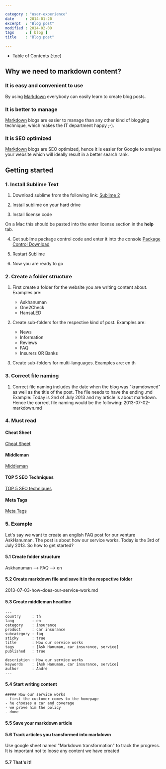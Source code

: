 ```yaml
---

category : "user-experience"
date     : 2014-01-20
excerpt  : "Blog post"
modified : 2014-02-09
tags     : [ blog ]
title    : "Blog post"

---
```


* Table of Contents
{:toc}

## Why we need to markdown content?

### It is easy and convenient to use
By using [Markdown][] everybody can easily learn to create blog posts.

### It is better to manage
[Markdown][] blogs are easier to manage than any other kind of blogging technique,
which makes the IT department happy ;-).

### It is SEO optimized
[Markdown][] blogs are SEO optimized, hence it is easier for Google to analyse your
website which will ideally result in a better search rank.

## Getting started

### 1. Install Sublime Text
1. Download sublime from the following link: [Sublime 2][]

2. Install sublime on your hard drive

3. Install license code

On a Mac this should be pasted into the enter license section in the **help**
tab.

4. Get sublime package control code and enter it into the console
[Package Control Download][]

5. Restart Sublime

6. Now you are ready to go

### 2. Create a folder structure
1. First create a folder for the website you are writing content about. Examples are:
    - Askhanuman
    - One2Check
    - HansaLED

2. Create sub-folders for the respective kind of post. Examples are:
    - News
    - Information
    - Reviews
    - FAQ
    - Insurers OR Banks

2. Create sub-folders for multi-languages. Examples are:
    en
    th

### 3. Correct file naming
1. Correct file naming includes the date when the blog was "kramdowned" as well
   as the title of the post. The file needs to have the ending .md
    Example: Today is 2nd of July 2013 and my article is about markdown.
    Hence the correct file naming would be the following:
    2013-07-02-markdown.md

### 4. Must read

#### Cheat Sheet
[Cheat Sheet][]

#### Middleman
[Middleman][]

#### TOP 5 SEO Techniques
[TOP 5 SEO techniques][]

#### Meta Tags
[Meta Tags][]

### 5. Example
Let's say we want to create an english FAQ post for our venture AskHanuman.
The post is about how our service works. Today is the 3rd of July 2013.
So how to get started?

#### 5.1 Create folder structure
Askhanuman --> FAQ --> en

#### 5.2 Create markdown file and save it in the respective folder
2013-07-03-how-does-our-service-work.md

#### 5.3 Create middleman headline

    ---
    country     : th
    lang        : en
    category    : insurance
    product     : car insurance
    subcategory : faq
    sticky      : true
    title       : How our service works
    tags        : [Ask Hanuman, car insurance, service]
    published   : true

    description : How our service works
    keywords    : [Ask Hanuman, car insurance, service]
    author      : Andre
    ---

#### 5.4 Start writing content

    ##### How our service works
    - first the customer comes to the homepage
    - he chooses a car and coverage
    - we prove him the policy
    - done

#### 5.5 Save your markdown article

#### 5.6 Track articles you transformed into markdown
Use google sheet named "Markdown transformation" to track the progress.
It is important not to loose any content we have created

#### 5.7 That's it!

[Markdown]:http://daringfireball.net/projects/markdown/ "Markdown"
[Sublime 2]:http://www.sublimetext.com/2 "Download Me"
[Cheat Sheet]: https://github.com/adam-p/markdown-here/wiki/Markdown-Cheatsheet "Cheat Me"
[Middleman]: https://github.com/adam-p/markdown-here/wiki/Markdown-Cheatsheet "Middleman"
[TOP 5 SEO techniques]: http://www.pushon.co.uk/articles/top-5-white-hat-and-black-hat-search-optimisation-techniques/ "TOP 5 SEO techniques"
[Meta Tags]: http://www.w3schools.com/tags/tag_meta.asp "Meta Tags"
[Package Control Download]: http://wbond.net/sublime_packages/package_control/installation "Download Package"
